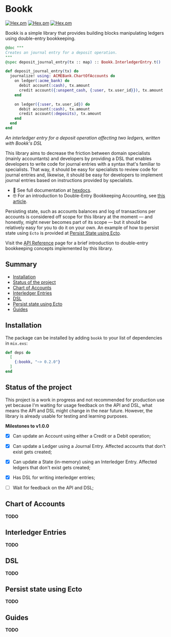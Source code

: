 # Bookk

[![Hex.pm](https://img.shields.io/hexpm/v/bookk.svg)](https://hex.pm/packages/bookk)
[![Hex.pm](https://img.shields.io/hexpm/dt/bookk.svg)](https://hex.pm/packages/bookk)
[![Hex.pm](https://img.shields.io/hexpm/l/bookk.svg)](https://hex.pm/packages/bookk)

Bookk is a simple library that provides building blocks manipulating
ledgers using double-entry bookkeeping.

```elixir
@doc """
Creates an journal entry for a deposit operation.
"""
@spec deposit_journal_entry(tx :: map) :: Bookk.InterledgerEntry.t()

def deposit_journal_entry(tx) do
  journalize! using: ACMEBank.ChartOfAccounts do
    on ledger(:acme_bank) do
      debit account(:cash), tx.amount
      credit account({:unspent_cash, {:user, tx.user_id}}), tx.amount
    end

    on ledger({:user, tx.user_id}) do
      debit account(:cash), tx.amount
      credit account(:deposits), tx.amount
    end
  end
end
```
_An interledger entry for a deposit operation affecting two ledgers, written with Bookk's DSL_

This library aims to decrease the friction between domain specialists
(mainly accountants) and developers by providing a DSL that enables
developers to write code for journal entries with a syntax that's
familiar to specialists. That way, it should be easy for specialists
to review code for journal entries and, likewise, it should be easy
for developers to implement journal entries based on instructions
provided by specialists.

* 📃 See full documentation at [hexdocs](https://hexdocs.pm/bookk).
* 🤓 For an introduction to Double-Entry Bookkeeping Accounting, see
  [this article](https://dev.to/rwillians/double-entry-bookkeeping-101-for-software-engineers-bk4).

Persisting state, such as accounts balances and log of transactions
per accounts is considered off scope for this library at the moment —
and honestly, might never becomes part of its scope — but it should be
relatively easy for you to do it on your own. An example of how to
persist state using `Ecto` is provided at [Persist State using Ecto](#persist-state-using-ecto).

Visit the [API Reference](https://hexdocs.pm/bookk/api-reference.html) page for a brief introduction to double-entry bookkeeping concepts implemented by this library.


## Summary

* [Installation](#installation)
* [Status of the project](#status-of-the-project)
* [Chart of Accounts](#chart-of-accounts)
* [Interledger Entries](#interledger-entries)
* [DSL](#dsl)
* [Persist state using Ecto](#persist-state-using-ecto)
* [Guides](#guides)


## Installation

The package can be installed by adding `bookk` to your list of dependencies in `mix.exs`:

```elixir
def deps do
  [
    {:bookk, "~> 0.2.0"}
  ]
end
```


## Status of the project

This project is a work in progress and not recommended for production
use yet because I'm waiting for usage feedback on the API and DSL,
what means the API and DSL might change in the near future. However,
the library is already usable for testing and learning purposes.

**Milestones to v1.0.0**
- [x] Can update an Account using either a Credit or a Debit operation;
- [x] Can update a Ledger using a Journal Entry. Affected accounts
      that don't exist gets created;
- [x] Can update a State (in-memory) using an Interledger Entry.
      Affected ledgers that don't exist gets created;
- [x] Has DSL for writing interledger entries;
- [ ] Wait for feedback on the API and DSL;


## Chart of Accounts

**TODO**


## Interledger Entries

**TODO**


## DSL

**TODO**


## Persist state using Ecto

**TODO**


## Guides

**TODO**
